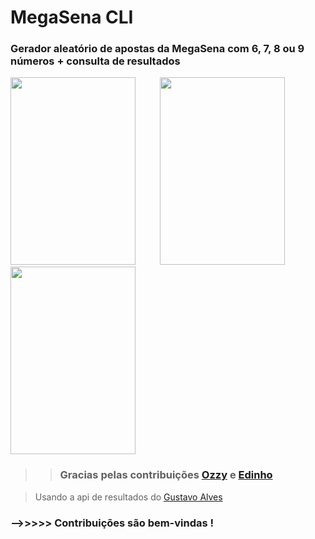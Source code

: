 # MegaSena CLI

### Gerador aleatório de apostas da MegaSena com 6, 7, 8 ou 9 números + consulta de resultados
>

<img src="https://user-images.githubusercontent.com/67715164/161823943-3778f217-729d-4210-a25e-bdb7377bab5f.png" width="200" height="300">  &nbsp;&nbsp;&nbsp;&nbsp;&nbsp;&nbsp;&nbsp;&nbsp;     <img src="https://user-images.githubusercontent.com/67715164/161829866-0ef76a3b-f637-4263-bb4b-0547a3622041.png" width="200" height="300"> &nbsp;&nbsp;&nbsp;&nbsp;&nbsp;&nbsp;&nbsp;&nbsp; <img src="https://user-images.githubusercontent.com/67715164/161829964-2db845d6-ad52-4071-8afb-9223c1232569.png" width="200" height="300">


>
>>### Gracias pelas contribuições [Ozzy](https://github.com/ozzysp) e [Edinho](https://github.com/edinhodiluviano) 

>Usando a api de resultados do [Gustavo Alves](https://github.com/guto-alves/loterias-api)
### -->>>>> Contribuições são bem-vindas !
